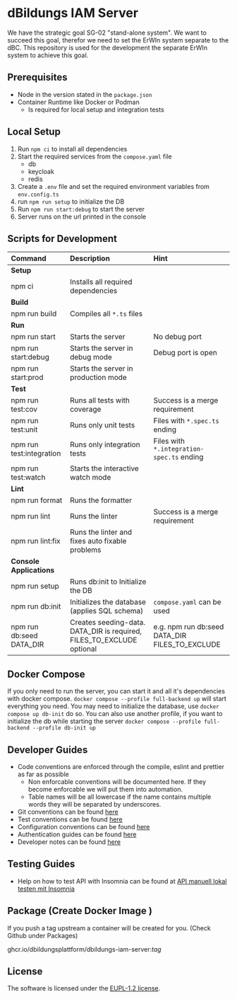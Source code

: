 # dBildungs IAM Server

We have the strategic goal SG-02 "stand-alone system". We want to succeed this goal, therefor we need to set the ErWIn system separate to the dBC. This repository is used for the development the separate ErWIn system to achieve this goal.

## Prerequisites

* Node in the version stated in the `package.json`
* Container Runtime like Docker or Podman
  * Is required for local setup and integration tests

## Local Setup

1. Run `npm ci` to install all dependencies
2. Start the required services from the `compose.yaml` file
   * db
   * keycloak
   * redis
3. Create a `.env` file and set the required environment variables from `env.config.ts`
4. run `npm run setup` to initialize the DB
5. Run `npm run start:debug` to start the server
6. Server runs on the url printed in the console

## Scripts for Development

| Command                  | Description                                                           | Hint                                           |
|:-------------------------|:----------------------------------------------------------------------|:-----------------------------------------------|
| **Setup**                |                                                                       |                                                |
| npm ci                   | Installs all required dependencies                                    |                                                |
| **Build**                |                                                                       |                                                |
| npm run build            | Compiles all `*.ts` files                                             |                                                |
| **Run**                  |                                                                       |                                                |
| npm run start            | Starts the server                                                     | No debug port                                  |
| npm run start:debug      | Starts the server in debug mode                                       | Debug port is open                             |
| npm run start:prod       | Starts the server in production mode                                  |                                                |
| **Test**                 |                                                                       |                                                |
| npm run test:cov         | Runs all tests with coverage                                          | Success is a merge requirement                 |
| npm run test:unit        | Runs only unit tests                                                  | Files with `*.spec.ts` ending                  |
| npm run test:integration | Runs only integration tests                                           | Files with `*.integration-spec.ts` ending      |
| npm run test:watch       | Starts the interactive watch mode                                     |                                                |
| **Lint**                 |                                                                       |                                                |
| npm run format           | Runs the formatter                                                    |                                                |
| npm run lint             | Runs the linter                                                       | Success is a merge requirement                 |
| npm run lint:fix         | Runs the linter and fixes auto fixable problems                       |                                                |
| **Console Applications** |                                                                       |                                                |
| npm run setup            | Runs db:init to Initialize the DB                                     |                                                |
| npm run db:init          | Initializes the database (applies SQL schema)                         | `compose.yaml` can be used                     |
| npm run db:seed DATA_DIR | Creates seeding-data. DATA_DIR is required, FILES_TO_EXCLUDE optional | e.g. npm run db:seed DATA_DIR FILES_TO_EXCLUDE |

## Docker Compose

If you only need to run the server, you can start it and all it's dependencies with docker compose.
`docker compose --profile full-backend up` will start everything you need.
You may need to initialize the database, use `docker compose up db-init` do so.
You can also use another profile, if you want to initialize the db while starting the server `docker compose --profile full-backend --profile db-init up`

## Developer Guides

* Code conventions are enforced through the compile, eslint and prettier as far as possible
  * Non enforcable conventions will be documented here. If they become enforcable we will put them into
      automation.
  * Table names will be all lowercase if the name contains multiple words they will be separated by
        underscores.
* Git conventions can be found [here](./docs/git.md)
* Test conventions can be found [here](./docs/tests.md)
* Configuration conventions can be found [here](./docs/config.md)
* Authentication guides can be found [here](./docs/auth.md)
* Developer notes can be found [here](./docs/developer-notes.md)

## Testing Guides
* Help on how to test API with Insomnia can be found at [API manuell lokal testen mit Insomnia](./docs/test-api-with-insomnia.md)

## Package (Create Docker Image )

If you push a tag upstream a container will be created for you. (Check Github under Packages)

ghcr.io/dbildungsplattform/dbildungs-iam-server:*tag*

## License

The software is licensed under the [EUPL-1.2 license](./LICENSE).
